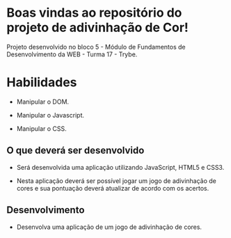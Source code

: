 # Boas vindas ao repositório do projeto de adivinhação de Cor!

Projeto desenvolvido no bloco 5 - Módulo de Fundamentos de Desenvolvimento da WEB - Turma 17 - Trybe.

# Habilidades

- Manipular o DOM.

- Manipular o Javascript.

- Manipular o CSS.

## O que deverá ser desenvolvido

- Será desenvolvida uma aplicação utilizando JavaScript, HTML5 e CSS3.

- Nesta aplicação deverá ser possível jogar um jogo de adivinhação de cores e sua pontuação deverá atualizar de acordo com os acertos.

## Desenvolvimento

- Desenvolva uma aplicação de um jogo de adivinhação de cores.
